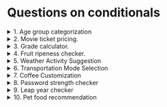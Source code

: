 # Questions on conditionals

<details>
<summary>
1. Age group categorization
</summary>
Problem: Classify a person's age group: Child (< 13), Teenager (13 - 19), Adult (20 - 59), Senior (60+).
</details>

<details>
<summary>
2. Movie ticket pricing.
</summary>
Problem: Movie tickets are based on age: $12 for adults (18 and above), $8 for children. Everyone gets a $2 discount on Wednesday.
</details>

<details>
<summary>
3. Grade calculator.
</summary>
Problem: Assign a letter grade based on a student's score: A (90-100), B (80-89), C(70-79), D(60-69), E(50-59), F(below 50)
</details>

<details>
<summary>
4. Fruit ripeness checker.
</summary>
Problem: Determine if fruit is ripe, overripe, or unripe based on its color. (e.g., Green - Unripe, Yellow - Ripe, Brown - Overripe)
</details>

<details>
<summary>
5. Weather Activity Suggestion
</summary>
Problem: Suggest activity based on the weather (e.g., Sunny - Go for a walk, Rainy - Read a book, Snowy - Build a snowman).
</details>

<details>
<summary>
6. Transportation Mode Selection
</summary>
Problem: Choose a mode of transportation based on the distance (e.g., < 3km: Walk, 3-5km: Bike, > 15km: Car)
</details>

<details>
<summary>
7. Coffee Customization
</summary>
Problem: Customize a coffee order: "Small, "Medium", or "Large" with an option for "Extra Shot" pf espresso.
</details>

<details>
<summary>
8. Password strength checker
</summary>
Problem: Check if a Password is "Weak", "Medium", of "Strong". Criteria: < 6 chars (Weak), 6-10 chars (Medium), > 10 (Strong)
</details>

<details>
<summary>
9. Leap year checker
</summary>
Problem: Determine if the year is a Leap Year. (Leap years are divisible by 4, but not by 100 unless also divisible by 400)
</details>

<details>
<summary>
10. Pet food recommendation
</summary>
Problem: Reccomend a type of pet food based on the pet's species and age. (e.g., Dog: < 2 Years - Puppy food, Cat: > 5 years - Senior cat food)
</details>